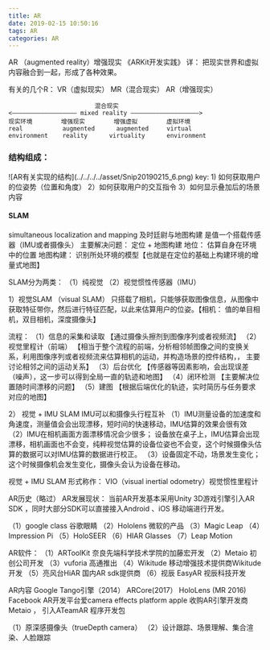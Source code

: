 ```yaml
---
title: AR
date: 2019-02-15 10:50:16
tags: AR
categories: AR
---
```


AR （augmented reality）增强现实 《ARKit开发实践》
详： 把现实世界和虚拟内容融合到一起，形成了各种效果。

有关的几个R： VR（虚拟现实） MR（混合现实） AR（增强现实）


				   			混合现实
	<—————————————————— mixed reality ———————————————————>
	现实环境        增强现实        增强虚拟 		虚拟环境
    real 		   augmented      augmented		virtual
    environment    reality   	virtuality 		environment


<h3>结构组成：</h3>
![AR有关实现的结构](../../../../asset/Snip20190215_6.png)
key: 
1) 如何获取用户的位姿势（位置和角度）
2）如何获取用户的交互指令
3）如何显示叠加后的场景内容

<h4>SLAM</h4>
simultaneous localization and mapping 及时廷尉与地图构建
是值一个搭载传感器（IMU或者摄像头）
主要解决问题： 定位 + 地图构建
地位：  估算自身在环境中的位置
地图构建： 识别所处环境的模型【也就是在定位的基础上构建环境的增量式地图】

SLAM分为两类： （1）纯视觉 （2）视觉惯性传感器（IMU）


1）视觉SLAM （visual SLAM）
只搭载了相机，只能够获取图像信息，从图像中获取特征带你，然后进行特征匹配，以此来估算用户的位姿。【相机： 值的单目相机，双目相机，深度摄像头】

流程：
（1）信息的采集和读取  【通过摄像头擦剂到图像序列或者视频流】
（2）视觉里程计（前端） 【相当于整个流程的前端，分析相邻帧图像之间的变换关系，利用图像序列或者视频流来估算相机的运动，并构造场景的控件结构，， 主要讨论相邻之间的运动关系】
（3）后台优化 【传感器等因素影响，会出现误差（噪声），这一步可以得到全局一直的轨迹和地图】
（4）闭环检测 【主要解决位置随时间漂移的问题】
（5）建图  【根据后端优化的轨迹，实时简历与任务要求对应的地图】


2） 视觉 + IMU SLAM
IMU可以和摄像头行程互补
（1）IMU测量设备的加速度和角速度，测量值会会出现漂移，短时间的快速移动，IMU估算的效果会很有效
（2）IMU在相机画面方面漂移情况会少很多； 设备放在桌子上，IMU估算会出现漂移，相机画面也不会变，纯粹视觉估算的设备位姿也不会变，这个时候摄像头估算的数据可以对IMU估算的数据进行校正。
（3）设备固定不动，场景发生变化；这个时候摄像机会发生变化，摄像头会认为设备在移动。

视觉 + IMU SLAM 形式称作： VIO（visual inertial odometry）视觉惯性里程计

AR历史（略过）
AR发展现状：
当前AR开发基本采用Unity 3D游戏引擎引入AR SDK ，同时大部分SDK可以直接接入Android 、iOS 移动端进行开发。

（1）google class 谷歌眼睛
（2）Hololens 微软的产品
（3）Magic Leap 
（4）Impression Pi 
（5）HoloSEER
（6）HIAR Glasses
（7）Leap Motion

AR软件：
（1）ARToolKit 奈良先端科学技术学院的加藤宏开发
（2）Metaio  初创公司开发
（3）vuforia 高通推出
（4）Wikitude 移动增强技术提供商Wikitude开发
（5）亮风台HiAR 国内AR sdk提供商
（6）视辰 EasyAR 视辰科技开发


AR内容
Google Tango引擎（2014） ARCore(2017） HoloLens (MR 2016)
Facebook AR开发平台爱camera effects platform 
apple 收购AR引擎开发商Metaio ， 引入ATeamAR 程序开发包

（1）原深感摄像头（trueDepth camera）
（2）设计跟踪、场景理解、集合渲染、人脸跟踪



